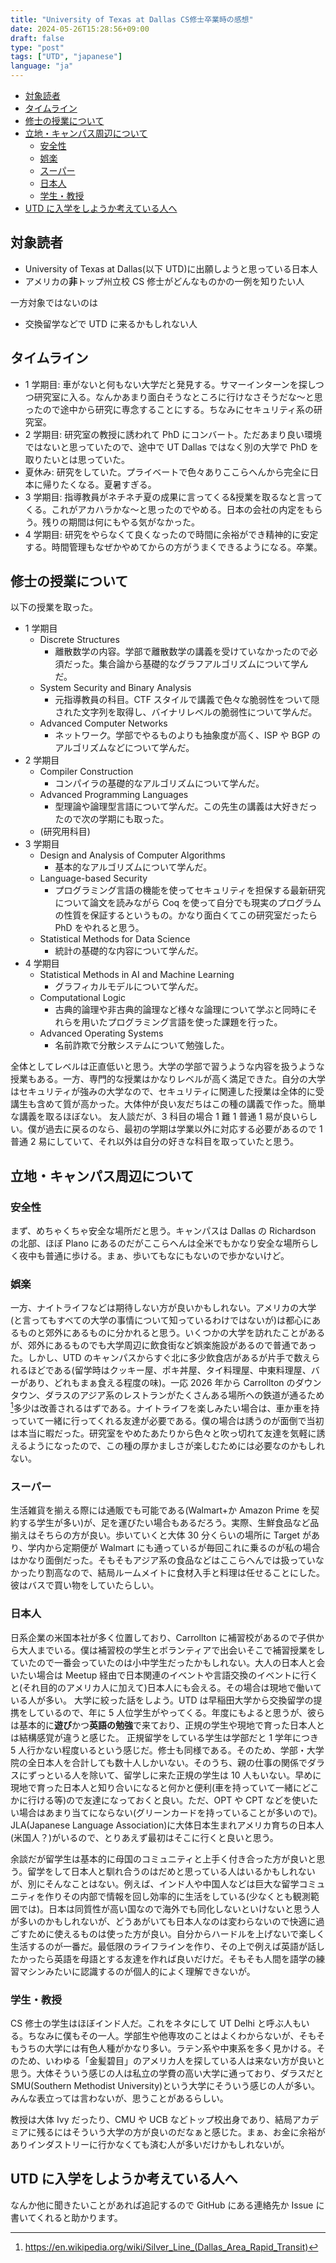 ```yaml
---
title: "University of Texas at Dallas CS修士卒業時の感想"
date: 2024-05-26T15:28:56+09:00
draft: false
type: "post"
tags: ["UTD", "japanese"]
language: "ja"
---
```


<!-- TOC -->

- [対象読者](#対象読者)
- [タイムライン](#タイムライン)
- [修士の授業について](#修士の授業について)
- [立地・キャンパス周辺について](#立地キャンパス周辺について)
  - [安全性](#安全性)
  - [娯楽](#娯楽)
  - [スーパー](#スーパー)
  - [日本人](#日本人)
  - [学生・教授](#学生教授)
- [UTD に入学をしようか考えている人へ](#utd-に入学をしようか考えている人へ)

<!-- /TOC -->

## 対象読者

- University of Texas at Dallas(以下 UTD)に出願しようと思っている日本人
- アメリカの**非**トップ州立校 CS 修士がどんなものかの一例を知りたい人

一方対象ではないのは

- 交換留学などで UTD に来るかもしれない人

## タイムライン

- 1 学期目: 車がないと何もない大学だと発見する。サマーインターンを探しつつ研究室に入る。なんかあまり面白そうなところに行けなさそうだな〜と思ったので途中から研究に専念することにする。ちなみにセキュリティ系の研究室。
- 2 学期目: 研究室の教授に誘われて PhD にコンバート。ただあまり良い環境ではないと思っていたので、途中で UT Dallas ではなく別の大学で PhD を取りたいとは思っていた。
- 夏休み: 研究をしていた。プライベートで色々ありここらへんから完全に日本に帰りたくなる。夏暑すぎる。
- 3 学期目: 指導教員がネチネチ夏の成果に言ってくる&授業を取るなと言ってくる。これがアカハラかな〜と思ったのでやめる。日本の会社の内定をもらう。残りの期間は何にもやる気がなかった。
- 4 学期目: 研究をやらなくて良くなったので時間に余裕ができ精神的に安定する。時間管理もなぜかやめてからの方がうまくできるようになる。卒業。

## 修士の授業について

以下の授業を取った。

- 1 学期目
  - Discrete Structures
    - 離散数学の内容。学部で離散数学の講義を受けていなかったので必須だった。集合論から基礎的なグラフアルゴリズムについて学んだ。
  - System Security and Binary Analysis
    - 元指導教員の科目。CTF スタイルで講義で色々な脆弱性をついて隠された文字列を取得し、バイナリレベルの脆弱性について学んだ。
  - Advanced Computer Networks
    - ネットワーク。学部でやるものよりも抽象度が高く、ISP や BGP のアルゴリズムなどについて学んだ。
- 2 学期目
  - Compiler Construction
    - コンパイラの基礎的なアルゴリズムについて学んだ。
  - Advanced Programming Languages
    - 型理論や論理型言語について学んだ。この先生の講義は大好きだったので次の学期にも取った。
  - (研究用科目)
- 3 学期目
  - Design and Analysis of Computer Algorithms
    - 基本的なアルゴリズムについて学んだ。
  - Language-based Security
    - プログラミング言語の機能を使ってセキュリティを担保する最新研究について論文を読みながら Coq を使って自分でも現実のプログラムの性質を保証するというもの。かなり面白くてこの研究室だったら PhD をやれると思う。
  - Statistical Methods for Data Science
    - 統計の基礎的な内容について学んだ。
- 4 学期目
  - Statistical Methods in AI and Machine Learning
    - グラフィカルモデルについて学んだ。
  - Computational Logic
    - 古典的論理や非古典的論理など様々な論理について学ぶと同時にそれらを用いたプログラミング言語を使った課題を行った。
  - Advanced Operating Systems
    - 名前詐欺で分散システムについて勉強した。

全体としてレベルは正直低いと思う。大学の学部で習うような内容を扱うような授業もある。一方、専門的な授業はかなりレベルが高く満足できた。自分の大学はセキュリティが強みの大学なので、セキュリティに関連した授業は全体的に受講生も含めて質が高かった。大体仲が良い友だちはこの種の講義で作った。簡単な講義を取るほぼない。
友人談だが、3 科目の場合 1 難 1 普通 1 易が良いらしい。僕が過去に戻るのなら、最初の学期は学業以外に対応する必要があるので 1 普通 2 易にしていて、それ以外は自分の好きな科目を取っていたと思う。

## 立地・キャンパス周辺について

### 安全性

まず、めちゃくちゃ安全な場所だと思う。キャンパスは Dallas の Richardson の北部、ほぼ Plano にあるのだがここらへんは全米でもかなり安全な場所らしく夜中も普通に歩ける。まぁ、歩いてもなにもないので歩かないけど。

### 娯楽

一方、ナイトライフなどは期待しない方が良いかもしれない。アメリカの大学(と言ってもすべての大学の事情について知っているわけではないが)は都心にあるものと郊外にあるものに分かれると思う。いくつかの大学を訪れたことがあるが、郊外にあるものでも大学周辺に飲食街など娯楽施設があるので普通であった。しかし、UTD のキャンパスからすぐ北に多少飲食店があるが片手で数えられるほどである(留学時はクッキー屋、ポキ丼屋、タイ料理屋、中東料理屋、バーがあり、どれもまぁ食える程度の味)。一応 2026 年から Carrollton のダウンタウン、ダラスのアジア系のレストランがたくさんある場所への鉄道が通るため[^silverline]多少は改善されるはずである。ナイトライフを楽しみたい場合は、車か車を持っていて一緒に行ってくれる友達が必要である。僕の場合は誘うのが面倒で当初は本当に暇だった。研究室をやめたあたりから色々と吹っ切れて友達を気軽に誘えるようになったので、この種の厚かましさが楽しむためには必要なのかもしれない。

[^silverline]: https://en.wikipedia.org/wiki/Silver_Line_(Dallas_Area_Rapid_Transit)

### スーパー

生活雑貨を揃える際には通販でも可能である(Walmart+か Amazon Prime を契約する学生が多い)が、足を運びたい場合もあるだろう。実際、生鮮食品など品揃えはそちらの方が良い。歩いていくと大体 30 分くらいの場所に Target があり、学内から定期便が Walmart にも通っているが毎回これに乗るのが私の場合はかなり面倒だった。そもそもアジア系の食品などはここらへんでは扱っていなかったり割高なので、結局ルームメイトに食材入手と料理は任せることにした。彼はバスで買い物をしていたらしい。

### 日本人

日系企業の米国本社が多く位置しており、Carrollton に補習校があるので子供から大人までいる。僕は補習校の学生とボランティアで出会いそこで補習授業をしていたので一番会っていたのは小中学生だったかもしれない。大人の日本人と会いたい場合は Meetup 経由で日本関連のイベントや言語交換のイベントに行くと(それ目的のアメリカ人に加えて)日本人にも会える。その場合は現地で働いている人が多い。
大学に絞った話をしよう。UTD は早稲田大学から交換留学の提携をしているので、年に 5 人位学生がやってくる。年度にもよると思うが、彼らは基本的に**遊び**かつ**英語の勉強**で来ており、正規の学生や現地で育った日本人とは結構感覚が違うと感じた。
正規留学をしている学生は学部だと 1 学年につき 5 人行かない程度いるという感じだ。修士も同様である。そのため、学部・大学院の全日本人を合計しても数十人しかいない。そのうち、親の仕事の関係でダラスにずっといる人を除いて、留学しに来た正規の学生は 10 人もいない。早めに現地で育った日本人と知り合いになると何かと便利(車を持っていて一緒にどこかに行ける等)ので友達になっておくと良い。ただ、OPT や CPT などを使いたい場合はあまり当てにならない(グリーンカードを持っていることが多いので)。JLA(Japanese Language Association)に大体日本生まれアメリカ育ちの日本人(米国人？)がいるので、とりあえず最初はそこに行くと良いと思う。

余談だが留学生は基本的に母国のコミュニティと上手く付き合った方が良いと思う。留学をして日本人と馴れ合うのはだめと思っている人はいるかもしれないが、別にそんなことはない。例えば、インド人や中国人などは巨大な留学コミュニティを作りその内部で情報を回し効率的に生活をしている(少なくとも観測範囲では)。日本は同質性が高い国なので海外でも同化しないといけないと思う人が多いのかもしれないが、どうあがいても日本人なのは変わらないので快適に過ごすために使えるものは使った方が良い。自分からハードルを上げないで楽しく生活するのが一番だ。最低限のライフラインを作り、その上で例えば英語が話したかったら英語を母語とする友達を作れば良いだけだ。そもそも人間を語学の練習マシンみたいに認識するのが個人的によく理解できないが。

### 学生・教授

CS 修士の学生はほぼインド人だ。これをネタにして UT Delhi と呼ぶ人もいる。ちなみに僕もその一人。学部生や他専攻のことはよくわからないが、そもそもうちの大学には有色人種がかなり多い。ラテン系や中東系を多く見かける。そのため、いわゆる「金髪碧目」のアメリカ人を探している人は来ない方が良いと思う。大体そういう感じの人は私立の学費の高い大学に通っており、ダラスだと SMU(Southern Methodist University)という大学にそういう感じの人が多い。みんな表立っては言わないが、思うことがあるらしい。

教授は大体 Ivy だったり、CMU や UCB などトップ校出身であり、結局アカデミアに残るにはそういう大学の方が良いのだなぁと感じた。まぁ、お金に余裕がありインダストリーに行かなくても済む人が多いだけかもしれないが。

## UTD に入学をしようか考えている人へ

なんか他に聞きたいことがあれば追記するので GitHub にある連絡先か Issue に書いてくれると助かります。
